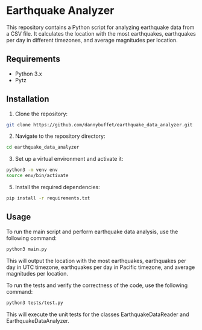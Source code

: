 # Earthquake Analyzer

This repository contains a Python script for analyzing earthquake data from a CSV file. It calculates the location with the most earthquakes, earthquakes per day in different timezones, and average magnitudes per location.

## Requirements

- Python 3.x
- Pytz

## Installation

1. Clone the repository:

```bash
git clone https://github.com/dannybuffet/earthquake_data_analyzer.git
```

2. Navigate to the repository directory:

```bash
cd earthquake_data_analyzer
```

3. Set up a virtual environment and activate it:

```bash
python3 -m venv env
source env/bin/activate
```

5. Install the required dependencies:

```bash
pip install -r requirements.txt
```

## Usage

To run the main script and perform earthquake data analysis, use the following command:

```bash
python3 main.py
```

This will output the location with the most earthquakes, earthquakes per day in UTC timezone, earthquakes per day in Pacific timezone, and average magnitudes per location.

To run the tests and verify the correctness of the code, use the following command:

```bash
python3 tests/test.py
```
This will execute the unit tests for the classes EarthquakeDataReader and EarthquakeDataAnalyzer.

